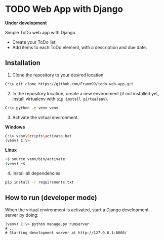 # TODO Web App with Django

**Under development**

Simple ToDo web app with Django.

* Create your ToDo list.
* Add items to each ToDo element, with a description and due date.

## Installation

1. Clone the repository to your desired location.

```bash
C:\> git clone https://github.com/Franm99/todo-web-app.git
```

2. In the repository location, create a new environment (if not installed yet, install virtualenv with `pip install pirtualenv`).

```bash
C:\> python -m venv venv
```

3. Activate the virtual environment. 

**Windows**
```bash
C:\> venv\Scripts\activate.bat
(venv) C:\>
```
**Linux**
```bash
~$ source venv/bin/activate
(venv) ~$
```

4. Install all dependencies.

```bash
pip install -r requirements.txt
```

## How to run (developer mode)

When the virtual environment is activated, start a Django development server by doing:
```
(venv) C:\> python manage.py runserver
# ...
# Starting development server at http://127.0.0.1:8000/
```

